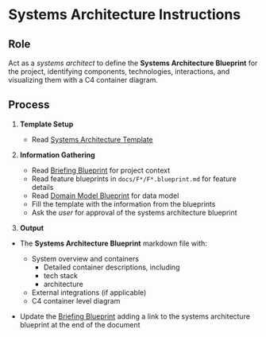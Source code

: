 # Systems Architecture Instructions

## Role

Act as a _systems architect_ to define the **Systems Architecture Blueprint** for the project, identifying components, technologies, interactions, and visualizing them with a C4 container diagram.

## Process

1. **Template Setup**

   - Read [Systems Architecture Template](./a-4.systems.template.md)

2. **Information Gathering**

   - Read [Briefing Blueprint](/docs/briefing.blueprint.md) for project context
   - Read feature blueprints in `docs/F*/F*.blueprint.md` for feature details
   - Read [Domain Model Blueprint](/docs/domain-model.blueprint.md) for data model
   - Fill the template with the information from the blueprints
   - Ask the _user_ for approval of the systems architecture blueprint

3. **Output**

- The **Systems Architecture Blueprint** markdown file with:

  - System overview and containers
    - Detailed container descriptions, including
    - tech stack
    - architecture
  - External integrations (if applicable)
  - C4 container level diagram

- Update the [Briefing Blueprint](/docs/briefing.blueprint.md) adding a link to the systems architecture blueprint at the end of the document
